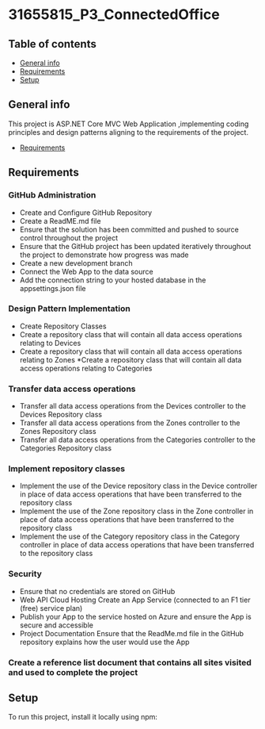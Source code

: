 # 31655815_P3_ConnectedOffice
## Table of contents
* [General info](#general-info)
* [Requirements](#Requirements)
* [Setup](#setup)

## General info
This project is ASP.NET Core MVC Web Application ,implementing coding principles and design patterns aligning to the 
requirements of the project.
* [Requirements](#Requirements)
	
## Requirements
### GitHub Administration
* Create and Configure GitHub Repository
* Create a ReadME.md file 
* Ensure that the solution has been 
committed and pushed to source 
control throughout the project
* Ensure that the GitHub project has 
been updated iteratively throughout 
the project to demonstrate how 
progress was made
* Create a new development branch 
* Connect the Web App to 
the data source
* Add the connection string to your 
hosted database in the 
appsettings.json file

### Design Pattern Implementation
* Create Repository Classes
* Create a repository class that will 
contain all data access operations 
relating to Devices
* Create a repository class that will 
contain all data access operations 
relating to Zones
*Create a repository class that will 
contain all data access operations 
relating to Categories

### Transfer data access operations
* Transfer all data access operations 
from the Devices controller to the 
Devices Repository class
* Transfer all data access operations 
from the Zones controller to the 
Zones Repository class
* Transfer all data access operations 
from the Categories controller to the 
Categories Repository class

### Implement repository classes
* Implement the use of the Device 
repository class in the Device 
controller in place of data access 
operations that have been 
transferred to the repository class
* Implement the use of the Zone 
repository class in the Zone 
controller in place of data access 
operations that have been 
transferred to the repository class
* Implement the use of the Category 
repository class in the Category 
controller in place of data access 
operations that have been 
transferred to the repository class


### Security 
* Ensure that no credentials are 
stored on GitHub
* Web API Cloud Hosting Create an App Service (connected 
to an F1 tier (free) service plan)
* Publish your App to the service 
hosted on Azure and ensure the 
App is secure and accessible
* Project Documentation Ensure that the ReadMe.md file in 
the GitHub repository explains how 
the user would use the App

### Create a reference list document that contains all sites visited and used to complete the project
	
## Setup
To run this project, install it locally using npm:

